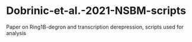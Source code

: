 # Dobrinic-et-al.-2021-NSBM-scripts
Paper on Ring1B-degron and transcription derepression, scripts used for analysis
